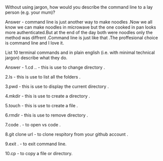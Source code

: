 Without using jargon, how would you describe the command line to a lay person (e.g. your mum)?

Answer - command line is just another way to make noodles .Now we all know we can make noodles in microwave but the one cooked in pan looks more authenticated.But at the end of the day both were noodles only the method was diffrent .Command line is just like that .The proffesional choice is command line and I love it.

 List 10 terminal commands and in plain english (i.e. with minimal technical jargon) describe what they do.

Answer -
1.cd .. - this is use to change directory .

2.ls - this is use to list all the folders .

3.pwd - this is use to display the current directory .

4.mkdir - this is use to create a directory .

5.touch - this is use to create a file .

6.rmdir - this is use to remove directory .

7.code . - to open vs code .

8.git clone url - to clone respitory from your github account .

9.exit . - to exit command line. 

10.cp - to copy a file or directory.

